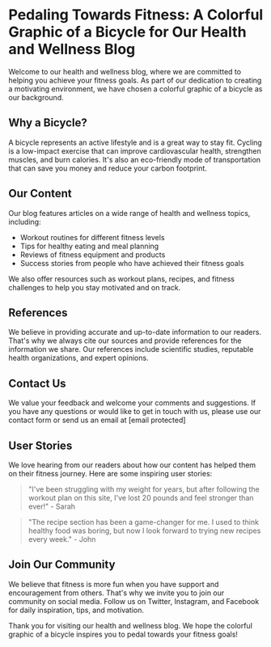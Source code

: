 <!--font:Montserrat-->

# Pedaling Towards Fitness: A Colorful Graphic of a Bicycle for Our Health and Wellness Blog

Welcome to our health and wellness blog, where we are committed to helping you achieve your fitness goals. As part of our dedication to creating a motivating environment, we have chosen a colorful graphic of a bicycle as our background.

## Why a Bicycle?

A bicycle represents an active lifestyle and is a great way to stay fit. Cycling is a low-impact exercise that can improve cardiovascular health, strengthen muscles, and burn calories. It's also an eco-friendly mode of transportation that can save you money and reduce your carbon footprint.

## Our Content

Our blog features articles on a wide range of health and wellness topics, including:

- Workout routines for different fitness levels
- Tips for healthy eating and meal planning
- Reviews of fitness equipment and products
- Success stories from people who have achieved their fitness goals

We also offer resources such as workout plans, recipes, and fitness challenges to help you stay motivated and on track.

## References

We believe in providing accurate and up-to-date information to our readers. That's why we always cite our sources and provide references for the information we share. Our references include scientific studies, reputable health organizations, and expert opinions.

## Contact Us

We value your feedback and welcome your comments and suggestions. If you have any questions or would like to get in touch with us, please use our contact form or send us an email at [email protected]

## User Stories

We love hearing from our readers about how our content has helped them on their fitness journey. Here are some inspiring user stories:

> "I've been struggling with my weight for years, but after following the workout plan on this site, I've lost 20 pounds and feel stronger than ever!" - Sarah

> "The recipe section has been a game-changer for me. I used to think healthy food was boring, but now I look forward to trying new recipes every week." - John

## Join Our Community

We believe that fitness is more fun when you have support and encouragement from others. That's why we invite you to join our community on social media. Follow us on Twitter, Instagram, and Facebook for daily inspiration, tips, and motivation.

Thank you for visiting our health and wellness blog. We hope the colorful graphic of a bicycle inspires you to pedal towards your fitness goals!

<!--

Write me content for website with wallpaper which alt text is:

"A colorful graphic of a bicycle for a cycling or fitness blog"

The name/title of the page should not be 1:1 copy of the alt text but rather a real content of the website which is using this wallpaper.

- Use markdown format 
- Start with heading
- Heading should be short and concise
- The content should look like a real website 
- The website should not be about the wallpaper, wallpaper is just a related background
- Heading should be contain work "wallpaper" or "background"
- Include real sections like references, contact, user stories, etc. use things relevant to the page purpose.
- Feel free to use structure like headings, bullets, numbering, blockquotes, paragraphs, horizontal lines, etc.
- You can use formatting like bold or _italic_
- You can include UTF-8 emojis
- Links should be only #hash anchors (and you can refer to the document itself)
- Do not include images


---


# Colorful Bicycle Wallpaper for a Fitness Blog

Welcome to our fitness blog, where we strive to help you achieve your health and fitness goals. Our website is designed to provide you with useful information on workouts, nutrition, and healthy living. As part of our commitment to creating a motivating environment, we have chosen a colorful graphic of a bicycle as our background wallpaper.

## Why a Bicycle?

A bicycle represents an active lifestyle and is a great way to stay fit. Cycling is a low-impact exercise that can improve cardiovascular health, strengthen muscles, and burn calories. It's also an eco-friendly mode of transportation that can save you money and reduce your carbon footprint.

## Our Content

Our blog features articles on a wide range of fitness topics, including:

- Workout routines for different fitness levels
- Tips for healthy eating and meal planning
- Reviews of fitness equipment and products
- Success stories from people who have achieved their fitness goals

We also offer resources such as workout plans, recipes, and fitness challenges to help you stay motivated and on track.

## References

We believe in providing accurate and up-to-date information to our readers. That's why we always cite our sources and provide references for the information we share. Our references include scientific studies, reputable health organizations, and expert opinions.

## Contact Us

We value your feedback and welcome your comments and suggestions. If you have any questions or would like to get in touch with us, please use our contact form or send us an email at [email protected]

## User Stories

We love hearing from our readers about how our content has helped them on their fitness journey. Here are some inspiring user stories:

> "I've been struggling with my weight for years, but after following the workout plan on this site, I've lost 20 pounds and feel stronger than ever!" - Sarah

> "The recipe section has been a game-changer for me. I used to think healthy food was boring, but now I look forward to trying new recipes every week." - John

## Join Our Community

We believe that fitness is more fun when you have support and encouragement from others. That's why we invite you to join our community on social media. Follow us on Twitter, Instagram, and Facebook for daily inspiration, tips, and motivation.

Thank you for visiting our fitness blog. We hope our colorful bicycle wallpaper inspires you to stay active and live a healthy lifestyle!


---


Heading should not include word "wallpaper". The website should not be about the wallpaper itself, wallpaper is just a related background, rewrite whole content.


---


# Pedaling Towards Fitness: A Colorful Graphic of a Bicycle for Our Health and Wellness Blog

Welcome to our health and wellness blog, where we are committed to helping you achieve your fitness goals. As part of our dedication to creating a motivating environment, we have chosen a colorful graphic of a bicycle as our background.

## Why a Bicycle?

A bicycle represents an active lifestyle and is a great way to stay fit. Cycling is a low-impact exercise that can improve cardiovascular health, strengthen muscles, and burn calories. It's also an eco-friendly mode of transportation that can save you money and reduce your carbon footprint.

## Our Content

Our blog features articles on a wide range of health and wellness topics, including:

- Workout routines for different fitness levels
- Tips for healthy eating and meal planning
- Reviews of fitness equipment and products
- Success stories from people who have achieved their fitness goals

We also offer resources such as workout plans, recipes, and fitness challenges to help you stay motivated and on track.

## References

We believe in providing accurate and up-to-date information to our readers. That's why we always cite our sources and provide references for the information we share. Our references include scientific studies, reputable health organizations, and expert opinions.

## Contact Us

We value your feedback and welcome your comments and suggestions. If you have any questions or would like to get in touch with us, please use our contact form or send us an email at [email protected]

## User Stories

We love hearing from our readers about how our content has helped them on their fitness journey. Here are some inspiring user stories:

> "I've been struggling with my weight for years, but after following the workout plan on this site, I've lost 20 pounds and feel stronger than ever!" - Sarah

> "The recipe section has been a game-changer for me. I used to think healthy food was boring, but now I look forward to trying new recipes every week." - John

## Join Our Community

We believe that fitness is more fun when you have support and encouragement from others. That's why we invite you to join our community on social media. Follow us on Twitter, Instagram, and Facebook for daily inspiration, tips, and motivation.

Thank you for visiting our health and wellness blog. We hope the colorful graphic of a bicycle inspires you to pedal towards your fitness goals!


---


Write me a Google font which is best fitting for the website.

Pick from the list:
- Creepster
- Playfair Display
- Lobster
- Barlow Condensed
- Montserrat
- Raleway
- Cabin
- Poppins
- Inter
- Cinzel Decorative
- Orbitron
- Alegreya
- IBM Plex Sans
- Roboto
- Great Vibes
- Dancing Script
- Open Sans
- Lato
- Exo 2
- Cormorant Garamond
- Futura
- Cinzel


Write just the font name nothing else.


---


Montserrat

-->
